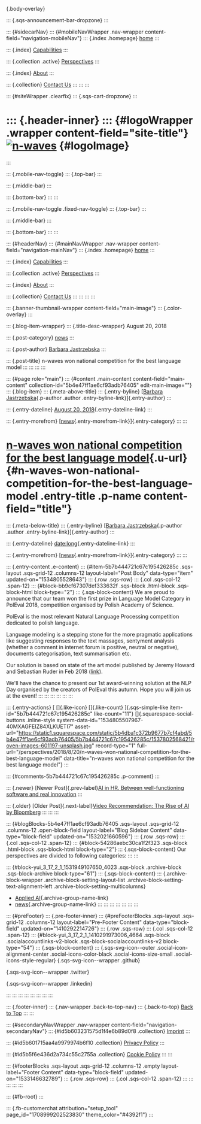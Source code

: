 [](#){.body-overlay}

::: {.sqs-announcement-bar-dropzone}
:::

::: {#sidecarNav}
::: {#mobileNavWrapper .nav-wrapper content-field="navigation-mobileNav"}
::: {.index .homepage}
[home](index.html)
:::

::: {.index}
[Capabilities](services.html)
:::

::: {.collection .active}
[Perspectives](perspectives.html)
:::

::: {.index}
[About](about.html)
:::

::: {.collection}
[Contact Us](contact-us.html)
:::
:::
:::

::: {#siteWrapper .clearfix}
::: {.sqs-cart-dropzone}
:::

::: {.header-inner}
::: {#logoWrapper .wrapper content-field="site-title"}
[![n-waves](http://static1.squarespace.com/static/5b4dba1c372b9677b7cf4abd/t/5b6203c6352f533e63c0b929/1564424024853/?format=1500w)](index.html) {#logoImage}
===============================================================================================================================================
:::

::: {.mobile-nav-toggle}
::: {.top-bar}
:::

::: {.middle-bar}
:::

::: {.bottom-bar}
:::
:::

::: {.mobile-nav-toggle .fixed-nav-toggle}
::: {.top-bar}
:::

::: {.middle-bar}
:::

::: {.bottom-bar}
:::
:::

::: {#headerNav}
::: {#mainNavWrapper .nav-wrapper content-field="navigation-mainNav"}
::: {.index .homepage}
[home](index.html)
:::

::: {.index}
[Capabilities](services.html)
:::

::: {.collection .active}
[Perspectives](perspectives.html)
:::

::: {.index}
[About](about.html)
:::

::: {.collection}
[Contact Us](contact-us.html)
:::
:::
:::
:::

::: {.banner-thumbnail-wrapper content-field="main-image"}
::: {.color-overlay}
:::

::: {.blog-item-wrapper}
::: {.title-desc-wrapper}
August 20, 2018

::: {.post-category}
[news](perspectives25d9.html?category=news)
:::

::: {.post-author}
[Barbara
Jastrzebska](perspectives6ccd.html?author=5b4f91c43eb1ea2ee6416db3)
:::

::: {.post-title}
n-waves won national competition for the best language model
:::
:::
:::
:::

::: {#page role="main"}
::: {#content .main-content content-field="main-content" collection-id="5b4e47ff1ae6cf93adb76405" edit-main-image=""}
::: {.blog-item}
::: {.meta-above-title}
::: {.entry-byline}
[[Barbara
Jastrzebska](perspectives6ccd.html?author=5b4f91c43eb1ea2ee6416db3){.p-author
.author .entry-byline-link}]{.entry-author}
:::

::: {.entry-dateline}
[August 20,
2018](n-waves-won-national-competition-for-the-best-language-model.html){.entry-dateline-link}
:::

::: {.entry-morefrom}
[[news](category/news.html){.entry-morefrom-link}]{.entry-category}
:::
:::

[n-waves won national competition for the best language model](n-waves-won-national-competition-for-the-best-language-model.html){.u-url} {#n-waves-won-national-competition-for-the-best-language-model .entry-title .p-name content-field="title"}
=========================================================================================================================================

::: {.meta-below-title}
::: {.entry-byline}
[[Barbara
Jastrzebska](perspectives6ccd.html?author=5b4f91c43eb1ea2ee6416db3){.p-author
.author .entry-byline-link}]{.entry-author}
:::

::: {.entry-dateline}
[date:long](n-waves-won-national-competition-for-the-best-language-model.html){.entry-dateline-link}
:::

::: {.entry-morefrom}
[[news](category/news.html){.entry-morefrom-link}]{.entry-category}
:::
:::

::: {.entry-content .e-content}
::: {#item-5b7b444721c67c195426285c .sqs-layout .sqs-grid-12 .columns-12 layout-label="Post Body" data-type="item" updated-on="1534805528643"}
::: {.row .sqs-row}
::: {.col .sqs-col-12 .span-12}
::: {#block-bb9cf67307def333632f .sqs-block .html-block .sqs-block-html block-type="2"}
::: {.sqs-block-content}
We are proud to announce that our team won the first prize in Language
Model Category in PolEval 2018, competition organised by Polish Academy
of Science. 

PolEval is the most relevant Natural Language Processing competition
dedicated to polish language. 

Language modeling is a stepping stone for the more pragmatic
applications like suggesting responses to the text massages, sentyment
analysis (whether a comment in internet forum is positive, neutral or
negative), documents categorisation, text summarisation etc.

Our solution is based on state of the art model published by Jeremy
Howard and Sebastian Ruder in Feb 2018
([link](http://nlp.fast.ai/classification/2018/05/15/introducting-ulmfit.html)).

We'll have the chance to present our 1st award-winning solution at the
NLP Day organised by the creators of PolEval this autumn. Hope you will
join us at the event!
:::
:::
:::
:::
:::
:::

::: {.entry-actions}
[ []{.like-icon} []{.like-count} ]{.sqs-simple-like
item-id="5b7b444721c67c195426285c" like-count="11"}
[]{.squarespace-social-buttons .inline-style
system-data-id="1534805507967-40MXAGFEIZ84XLKUETI7"
asset-url="https://static1.squarespace.com/static/5b4dba1c372b9677b7cf4abd/5b4e47ff1ae6cf93adb76405/5b7b444721c67c195426285c/1537802568421/roven-images-601197-unsplash.jpg"
record-type="1"
full-url="/perspectives/2018/8/20/n-waves-won-national-competition-for-the-best-language-model"
data-title="n-waves won national competition for the best language model"}
:::

::: {#comments-5b7b444721c67c195426285c .p-comment}
:::

::: {.newer}
[Newer Post]{.prev-label}[AI in HR. Between well-functioning software
and real
innovation](29/ai-in-hr-between-well-functioning-software-and-real-innovation.html)
:::

::: {.older}
[Older Post]{.next-label}[Video Recommendation: The Rise of AI by
Bloomberg](the-rise-of-ai-.html)
:::
:::
:::

::: {#blogBlocks-5b4e47ff1ae6cf93adb76405 .sqs-layout .sqs-grid-12 .columns-12 .open-block-field layout-label="Blog Sidebar Content" data-type="block-field" updated-on="1532021660596"}
::: {.row .sqs-row}
::: {.col .sqs-col-12 .span-12}
::: {#block-54286aebc30ca1f2f323 .sqs-block .html-block .sqs-block-html block-type="2"}
::: {.sqs-block-content}
Our perspectives are divided to following categories:
:::
:::

::: {#block-yui_3_17_2_1_1531949107650_4023 .sqs-block .archive-block .sqs-block-archive block-type="61"}
::: {.sqs-block-content}
::: {.archive-block-wrapper .archive-block-setting-layout-list .archive-block-setting-text-alignment-left .archive-block-setting-multicolumns}
-   [Applied AI](category/Applied%2bAI.html){.archive-group-name-link}
-   [news](category/news.html){.archive-group-name-link}
:::
:::
:::
:::
:::
:::
:::

::: {#preFooter}
::: {.pre-footer-inner}
::: {#preFooterBlocks .sqs-layout .sqs-grid-12 .columns-12 layout-label="Pre-Footer Content" data-type="block-field" updated-on="1410292214726"}
::: {.row .sqs-row}
::: {.col .sqs-col-12 .span-12}
::: {#block-yui_3_17_2_1_1410291973006_4664 .sqs-block .socialaccountlinks-v2-block .sqs-block-socialaccountlinks-v2 block-type="54"}
::: {.sqs-block-content}
::: {.sqs-svg-icon--outer .social-icon-alignment-center .social-icons-color-black .social-icons-size-small .social-icons-style-regular}
[](https://github.com/n-waves){.sqs-svg-icon--wrapper .github}

<div>

</div>

[](https://twitter.com/n_waves_com){.sqs-svg-icon--wrapper .twitter}

<div>

</div>

[](https://www.linkedin.com/company/n-waves/){.sqs-svg-icon--wrapper
.linkedin}

<div>

</div>
:::
:::
:::
:::
:::
:::
:::
:::

::: {.footer-inner}
::: {.nav-wrapper .back-to-top-nav}
::: {.back-to-top}
[Back to Top](#header)
:::
:::

::: {#secondaryNavWrapper .nav-wrapper content-field="navigation-secondaryNav"}
::: {#id5b603231575d1f4e6b89d0f8 .collection}
[Imprint](imprint.html)
:::

::: {#id5b601715aa4a9979974b6f10 .collection}
[Privacy Policy](privacy-policy.html)
:::

::: {#id5b5f6e436d2a734c55c2755a .collection}
[Cookie Policy](cookie-policy.html)
:::
:::

::: {#footerBlocks .sqs-layout .sqs-grid-12 .columns-12 .empty layout-label="Footer Content" data-type="block-field" updated-on="1533146632789"}
::: {.row .sqs-row}
::: {.col .sqs-col-12 .span-12}
:::
:::
:::
:::
:::

::: {#fb-root}
:::

::: {.fb-customerchat attribution="setup_tool" page_id="1708999202523830" theme_color="#4392f1"}
:::
